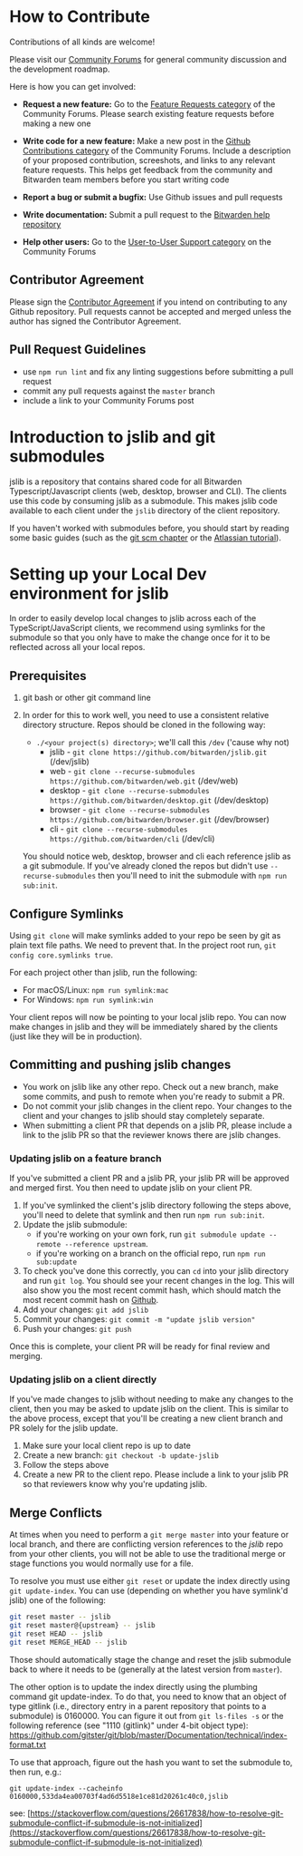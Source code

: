 # How to Contribute

Contributions of all kinds are welcome!

Please visit our [Community Forums](https://community.bitwarden.com/) for general community discussion and the development roadmap.

Here is how you can get involved:

* **Request a new feature:** Go to the [Feature Requests category](https://community.bitwarden.com/c/feature-requests/) of the Community Forums. Please search existing feature requests before making a new one
  
* **Write code for a new feature:** Make a new post in the [Github Contributions category](https://community.bitwarden.com/c/github-contributions/) of the Community Forums. Include a description of your proposed contribution, screeshots, and links to any relevant feature requests. This helps get feedback from the community and Bitwarden team members before you start writing code
  
* **Report a bug or submit a bugfix:** Use Github issues and pull requests
  
* **Write documentation:** Submit a pull request to the [Bitwarden help repository](https://github.com/bitwarden/help)
  
* **Help other users:** Go to the [User-to-User Support category](https://community.bitwarden.com/c/support/) on the Community Forums

## Contributor Agreement

Please sign the [Contributor Agreement](https://cla-assistant.io/bitwarden/jslib) if you intend on contributing to any Github repository. Pull requests cannot be accepted and merged unless the author has signed the Contributor Agreement.

## Pull Request Guidelines

* use `npm run lint` and fix any linting suggestions before submitting a pull request
* commit any pull requests against the `master` branch
* include a link to your Community Forums post

# Introduction to jslib and git submodules

jslib is a repository that contains shared code for all Bitwarden Typescript/Javascript clients (web, desktop, browser and CLI). The clients use this code by consuming jslib as a submodule. This makes jslib code available to each client under the `jslib` directory of the client repository.

If you haven't worked with submodules before, you should start by reading some basic guides (such as the [git scm chapter](https://git-scm.com/book/en/v2/Git-Tools-Submodules) or the [Atlassian tutorial](https://www.atlassian.com/git/tutorials/git-submodule)).

# Setting up your Local Dev environment for jslib
In order to easily develop local changes to jslib across each of the TypeScript/JavaScript clients, we recommend using symlinks for the submodule so that you only have to make the change once for it to be reflected across all your local repos.

## Prerequisites
1. git bash or other git command line
2. In order for this to work well, you need to use a consistent relative directory structure. Repos should be cloned in the following way:

      * `./<your project(s) directory>`; we'll call this `/dev` ('cause why not)
        * jslib - `git clone https://github.com/bitwarden/jslib.git` (/dev/jslib)
        * web - `git clone --recurse-submodules https://github.com/bitwarden/web.git` (/dev/web)
        * desktop - `git clone --recurse-submodules https://github.com/bitwarden/desktop.git` (/dev/desktop)
        * browser - `git clone --recurse-submodules https://github.com/bitwarden/browser.git` (/dev/browser)
        * cli - `git clone --recurse-submodules https://github.com/bitwarden/cli` (/dev/cli)

    You should notice web, desktop, browser and cli each reference jslib as a git submodule. If you've already cloned the repos but didn't use `--recurse-submodules` then you'll need to init the submodule with `npm run sub:init`.

## Configure Symlinks
Using `git clone` will make symlinks added to your repo be seen by git as plain text file paths. We need to prevent that. In the project root run, `git config core.symlinks true`.

For each project other than jslib, run the following:

* For macOS/Linux: `npm run symlink:mac`
* For Windows: `npm run symlink:win`

Your client repos will now be pointing to your local jslib repo. You can now make changes in jslib and they will be immediately shared by the clients (just like they will be in production).

## Committing and pushing jslib changes

* You work on jslib like any other repo. Check out a new branch, make some commits, and push to remote when you're ready to submit a PR.
* Do not commit your jslib changes in the client repo. Your changes to the client and your changes to jslib should stay completely separate.
* When submitting a client PR that depends on a jslib PR, please include a link to the jslib PR so that the reviewer knows there are jslib changes.

### Updating jslib on a feature branch

If you've submitted a client PR and a jslib PR, your jslib PR will be approved and merged first. You then need to update jslib on your client PR.

1. If you've symlinked the client's jslib directory following the steps above, you'll need to delete that symlink and then run `npm run sub:init`.
2. Update the jslib submodule:
   * if you're working on your own fork, run `git submodule update --remote --reference upstream`.
   * if you're working on a branch on the official repo, run `npm run sub:update`
3. To check you've done this correctly, you can `cd` into your jslib directory and run `git log`. You should see your recent changes in the log. This will also show you the most recent commit hash, which should match the most recent commit hash on [Github](https://github.com/bitwarden/jslib).
4. Add your changes: `git add jslib`
5. Commit your changes: `git commit -m "update jslib version"`
6. Push your changes: `git push`

Once this is complete, your client PR will be ready for final review and merging.

### Updating jslib on a client directly

If you've made changes to jslib without needing to make any changes to the client, then you may be asked to update jslib on the client. This is similar to the above process, except that you'll be creating a new client branch and PR solely for the jslib update.

1. Make sure your local client repo is up to date
2. Create a new branch: `git checkout -b update-jslib`
3. Follow the steps above
4. Create a new PR to the client repo. Please include a link to your jslib PR so that reviewers know why you're updating jslib.

## Merge Conflicts
At times when you need to perform a `git merge master` into your feature or local branch, and there are conflicting version references to the *jslib* repo from your other clients, you will not be able to use the traditional merge or stage functions you would normally use for a file.

To resolve you must use either `git reset` or update the index directly using `git update-index`. You can use (depending on whether you have symlink'd jslib) one of the following:

```bash
git reset master -- jslib
git reset master@{upstream} -- jslib
git reset HEAD -- jslib
git reset MERGE_HEAD -- jslib
```

Those should automatically stage the change and reset the jslib submodule back to where it needs to be (generally at the latest version from `master`).

The other option is to update the index directly using the plumbing command git update-index. To do that, you need to know that an object of type gitlink (i.e., directory entry in a parent repository that points to a submodule) is 0160000. You can figure it out from `git ls-files -s` or the following reference (see "1110 (gitlink)" under 4-bit object type): https://github.com/gitster/git/blob/master/Documentation/technical/index-format.txt

To use that approach, figure out the hash you want to set the submodule to, then run, e.g.:

`git update-index --cacheinfo 0160000,533da4ea00703f4ad6d5518e1ce81d20261c40c0,jslib`

see: [https://stackoverflow.com/questions/26617838/how-to-resolve-git-submodule-conflict-if-submodule-is-not-initialized](https://stackoverflow.com/questions/26617838/how-to-resolve-git-submodule-conflict-if-submodule-is-not-initialized)
